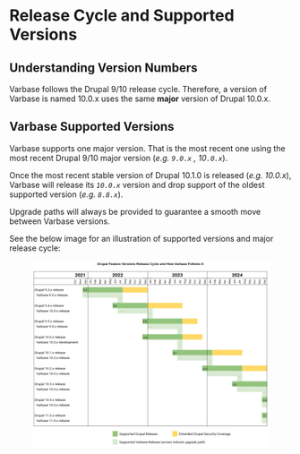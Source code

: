 # Release Cycle and Supported Versions

## Understanding Version Numbers

Varbase follows the Drupal 9/10 release cycle. Therefore, a version of Varbase is named 10.0.x uses the same **major** version of Drupal 10.0.x.

## Varbase Supported Versions

Varbase supports one major version. That is the most recent one using the most recent Drupal 9/10 major version (_e.g. `9.0.x` , 10`.0.x`_).

Once the most recent stable version of Drupal 10.1.0 is released (_e.g. 10.0.x_), Varbase will release its _`10.0.x`_ version and drop support of the oldest supported version (_e.g. `8.8.x`_).

Upgrade paths will always be provided to guarantee a smooth move between Varbase versions.

See the below image for an illustration of supported versions and major release cycle:

<figure><img src="../../.gitbook/assets/Varbase-Release-Tracker--Planner-new-Releas-Cycle-table.png" alt=""><figcaption></figcaption></figure>
